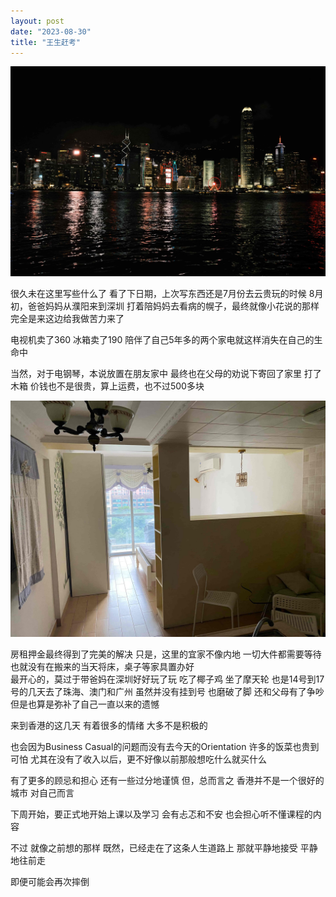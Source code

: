 ```yaml
---
layout: post
date: "2023-08-30"
title: "王生赶考"
---
```


<img alt="HK Night" src="/assets/posts/night.jpg" class="post-image black"/>

很久未在这里写些什么了
看了下日期，上次写东西还是7月份去云贵玩的时候
8月初，爸爸妈妈从濮阳来到深圳
打着陪妈妈去看病的幌子，最终就像小花说的那样
完全是来这边给我做苦力来了

电视机卖了360
冰箱卖了190
陪伴了自己5年多的两个家电就这样消失在自己的生命中

当然，对于电钢琴，本说放置在朋友家中
最终也在父母的劝说下寄回了家里
打了木箱
价钱也不是很贵，算上运费，也不过500多块

<img alt="Room" src="/assets/posts/room.jpeg" class="post-image black"/>

房租押金最终得到了完美的解决
只是，这里的宜家不像内地
一切大件都需要等待
也就没有在搬来的当天将床，桌子等家具置办好
<br>
最开心的，莫过于带爸妈在深圳好好玩了玩
吃了椰子鸡
坐了摩天轮
也是14号到17号的几天去了珠海、澳门和广州
虽然并没有挂到号
也磨破了脚
还和父母有了争吵
但是也算是弥补了自己一直以来的遗憾

来到香港的这几天
有着很多的情绪
大多不是积极的

也会因为Business Casual的问题而没有去今天的Orientation
许多的饭菜也贵到可怕
尤其在没有了收入以后，更不好像以前那般想吃什么就买什么

有了更多的顾忌和担心
还有一些过分地谨慎
但，总而言之
香港并不是一个很好的城市
对自己而言

下周开始，要正式地开始上课以及学习
会有忐忑和不安
也会担心听不懂课程的内容

不过
就像之前想的那样
既然，已经走在了这条人生道路上
那就平静地接受
平静地往前走

即便可能会再次摔倒

